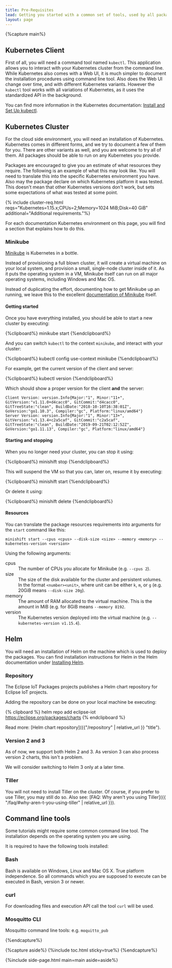```yaml
---
title: Pre-Requisites
lead: Getting you started with a common set of tools, used by all packages.
layout: page
---
```


{%capture main%}
## Kubernetes Client

First of all, you will need a command tool named `kubectl`. This application allows you to interact with
your Kubernetes cluster from the command line. While Kubernetes also comes with a Web UI, it is much simpler
to document the installation procedures using command line tool. Also does the Web UI change over time, and
with different Kubernetes variants. However the `kubectl` tool works with all variations of Kubernetes, as it
uses the standardized API in the background.

You can find more information in the Kubernetes documentation: [Install and Set Up kubectl](https://kubernetes.io/docs/tasks/tools/install-kubectl/).

## Kubernetes Cluster

For the cloud side environment, you will need an installation of Kubernetes. Kubernetes comes in
different forms, and we try to document a few of them for you. There are other variants as well,
and you are welcome to try all of them. All packages should be able to run on any Kubernetes
you provide.

Packages are encouraged to give you an estimate of what resources they require. The following is
an example of what this may look like. You will need to translate this into the specific
Kubernetes environment you have. Also may the package declare on which Kubernetes platform
it was tested. This doesn't mean that other Kubernetes versions don't work, but sets some
expectations of what was tested at some point.

<div class="row">

<div class="col-12 col-sm-6 col-md-5 col-lg-4 mx-md-auto mb-3">
{% include cluster-req.html reqs="Kubernetes=1.15.x;CPUs=2;Memory=1024 MiB;Disk=40 GiB" additional="Additional requirements."%}
</div>

</div>

For each documentation Kubernetes environment on this page, you will
find a section that explains how to do this.

### Minikube

[Minikube](https://kubernetes.io/docs/setup/learning-environment/minikube/) is Kubernetes in a bottle.

Instead of provisioning a full blown cluster, it will create a virtual machine on your local system, and
provision a small, single-node cluster inside of it. As it puts the operating system in a VM, Minikube itself
can run on all major operating systems, including Windows and Mac OS.

Instead of duplicating the effort, documenting how to get Minikube up an running, we leave this to the
excellent [documentation of Minikube](https://kubernetes.io/docs/tasks/tools/install-minikube/) itself.

#### Getting started

Once you have everything installed, you should be able to start a new cluster by executing:

{%clipboard%}
minikube start
{%endclipboard%}

And you can switch `kubectl` to the context `minikube`, and interact with your cluster:

{%clipboard%}
kubectl config use-context minikube
{%endclipboard%}

For example, get the current version of the client and server:

{%clipboard%}
kubectl version
{%endclipboard%}

Which should show a proper version for the client **and** the server:

    Client Version: version.Info{Major:"1", Minor:"11+", GitVersion:"v1.11.0+d4cacc0", GitCommit:"d4cacc0", GitTreeState:"clean", BuildDate:"2018-10-10T16:38:01Z", GoVersion:"go1.10.3", Compiler:"gc", Platform:"linux/amd64"}
    Server Version: version.Info{Major:"1", Minor:"13+", GitVersion:"v1.13.4+c2a5caf", GitCommit:"c2a5caf", GitTreeState:"clean", BuildDate:"2019-09-21T02:12:52Z", GoVersion:"go1.11.13", Compiler:"gc", Platform:"linux/amd64"}

#### Starting and stopping

When you no longer need your cluster, you can stop it using:

{%clipboard%}
minishift stop
{%endclipboard%}

This will suspend the VM so that you can, later on, resume it by
executing:

{%clipboard%}
minishift start
{%endclipboard%}

Or delete it using:

{%clipboard%}
minishift delete
{%endclipboard%}

#### Resources

You can translate the package resources requirements into arguments for the `start` command like this:

    minishift start --cpus <cpus> --disk-size <size> --memory <memory> --kubernetes-version <version>

Using the following arguments:

<dl class="row">

<dt class="col-sm-2">cpus</dt>
<dd class="col-sm-10">The number of CPUs you allocate for Minikube (e.g. <code>--cpus 2</code>).</dd>

<dt class="col-sm-2">size</dt>
<dd class="col-sm-10">
The size of the disk available for the cluster and persistent volumes. In the format <code>&lt;number&gt;&lt;unit&gt;</code>,
where unit can be either <code>k</code>, <code>m</code>, or <code>g</code> (e.g. 20GiB means <code>--disk-size 20g</code>).
</dd>

<dt class="col-sm-2">memory</dt>
<dd class="col-sm-10">
The amount of RAM allocated to the virtual machine. This is the amount in MiB (e.g. for 8GiB means <code>--memory 8192</code>.
</dd>

<dt class="col-sm-2">version</dt>
<dd class="col-sm-10">
The Kubernetes version deployed into the virtual machine (e.g. <code>--kubernetes-version v1.15.4</code>). 
</dd>

</dl>

## Helm

You will need an installation of Helm on the machine which is used to deploy the packages. You can find
installation instructions for Helm in the Helm documentation under [Installing Helm](https://helm.sh/docs/using_helm/#installing-helm).

### Repository

The Eclipse IoT Packages projects publishes a Helm chart repository for Eclipse IoT projects.

Adding the repository can be done on your local machine be executing:

{% clipboard %}
    helm repo add eclipse-iot https://eclipse.org/packages/charts
{% endclipboard %} 

Read more: [Helm chart repository]({{"/repository" | relative_url }} "title").

### Version 2 and 3

As of now, we support both Helm 2 and 3. As version 3 can also process version 2 charts, this isn't a problem.

We will consider switching to Helm 3 only at a later time.

### Tiller

You will not need to install Tiller on the cluster. Of course, if you prefer to use Tiller, you may still
do so. Also see: [FAQ: Why aren't you using Tiller]({{ "/faq/#why-aren-t-you-using-tiller" | relative_url }}).

## Command line tools

Some tutorials might require some common command line tool. The installation depends on the
operating system you are using.

It is required to have the following tools installed:

### Bash

Bash is available on Windows, Linux and Mac OS X. True platform independence. So all commands which
you are supposed to execute can be executed in Bash, version 3 or newer.

### curl

For downloading files and execution API call the tool `curl` will be used.

### Mosquitto CLI

Mosquitto command line tools: e.g. `moquitto_pub`

{%endcapture%}

{%capture aside%}
{%include toc.html sticky=true%}
{%endcapture%}

{%include side-page.html main=main aside=aside%}

